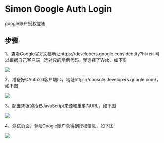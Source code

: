 # Simon Google Auth Login

google账户授权登陆


## 步骤
1、查看Google官方文档地址https://developers.google.com/identity?hl=en
可以根据自己客户端，选对应的示例代码，我选择了Web，如下图

![](http://xueyao.org/simon-image-repository/2020/20201122020115.png)

2、准备好OAuth2.0客户端ID，地址https://console.developers.google.com/，如下图

![](http://xueyao.org/simon-image-repository/2020/20201122015619.png)

3、配置凭据的授权JavaScript来源和重定向URL，如下图

![](http://xueyao.org/simon-image-repository/2020/20201122015735.png)

4、测试页面，登陆Google账户获得到授权信息，如下图

![](http://xueyao.org/simon-image-repository/2020/20201122020036.png)


